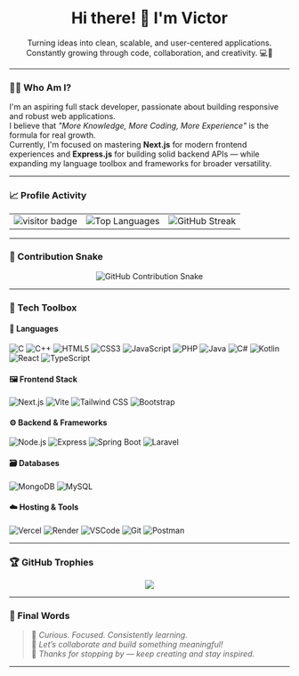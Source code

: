 <h1 align="center">Hi there! 👋 I'm Victor</h1>

<p align="center">
  Turning ideas into clean, scalable, and user-centered applications.<br/>
  Constantly growing through code, collaboration, and creativity. 💻🚀
</p>

---

### 🧑‍💻 Who Am I?

I'm an aspiring full stack developer, passionate about building responsive and robust web applications.  
I believe that _"More Knowledge, More Coding, More Experience"_ is the formula for real growth.  
Currently, I'm focused on mastering **Next.js** for modern frontend experiences and **Express.js** for building solid backend APIs — while expanding my language toolbox and frameworks for broader versatility.

---

### 📈 Profile Activity

<table align="center">
  <tr>
    <td align="center">
      <img src="https://komarev.com/ghpvc/?username=victorio222&label=Visitors&color=blue&style=flat-square" alt="visitor badge"/>
    </td>
    <td align="center">
      <img src="https://github-readme-stats.vercel.app/api/top-langs/?username=victorio222&layout=compact&theme=tokyonight" alt="Top Languages"/>
    </td>
    <td align="center">
      <img src="https://github-readme-streak-stats.herokuapp.com?user=victorio222&theme=tokyonight" alt="GitHub Streak"/>
    </td>
  </tr>
</table>

---

### 🐍 Contribution Snake

<p align="center">
  <img src="https://github.com/victorio222/victorio222/blob/output/github-contribution-grid-snake.svg" alt="GitHub Contribution Snake" />
  
</p>

---

### 🧰 Tech Toolbox

#### 🚀 Languages
![C](https://img.shields.io/badge/-C-111?style=flat-square&logo=c&logoColor=A8B9CC)
![C++](https://img.shields.io/badge/-C++-111?style=flat-square&logo=cpp&logoColor=00599C)
![HTML5](https://img.shields.io/badge/-HTML5-111?style=flat-square&logo=html5)
![CSS3](https://img.shields.io/badge/-CSS3-111?style=flat-square&logo=css3)
![JavaScript](https://img.shields.io/badge/-JavaScript-111?style=flat-square&logo=javascript)
![PHP](https://img.shields.io/badge/-PHP-111?style=flat-square&logo=php)
![Java](https://img.shields.io/badge/-Java-111?style=flat-square&logo=java)
![C#](https://img.shields.io/badge/-C%23-111?style=flat-square&logo=csharp&logoColor=white)
![Kotlin](https://img.shields.io/badge/-Kotlin-111?style=flat-square&logo=kotlin)
![React](https://img.shields.io/badge/-React-111?style=flat-square&logo=react)
![TypeScript](https://img.shields.io/badge/-TypeScript-111?style=flat-square&logo=typescript)

#### 🖼 Frontend Stack
![Next.js](https://img.shields.io/badge/-Next.js-111?style=flat-square&logo=next.js)
![Vite](https://img.shields.io/badge/-Vite-111?style=flat-square&logo=vite)
![Tailwind CSS](https://img.shields.io/badge/-Tailwind%20CSS-111?style=flat-square&logo=tailwind-css)
![Bootstrap](https://img.shields.io/badge/-Bootstrap-111?style=flat-square&logo=bootstrap)

#### ⚙️ Backend & Frameworks
![Node.js](https://img.shields.io/badge/-Node.js-111?style=flat-square&logo=node.js)
![Express](https://img.shields.io/badge/-Express-111?style=flat-square&logo=express)
![Spring Boot](https://img.shields.io/badge/-Spring%20Boot-111?style=flat-square&logo=spring-boot)
![Laravel](https://img.shields.io/badge/-Laravel-111?style=flat-square&logo=laravel)

#### 🗃 Databases
![MongoDB](https://img.shields.io/badge/-MongoDB-111?style=flat-square&logo=mongodb)
![MySQL](https://img.shields.io/badge/-MySQL-111?style=flat-square&logo=mysql)

#### ☁️ Hosting & Tools
![Vercel](https://img.shields.io/badge/-Vercel-111?style=flat-square&logo=vercel)
![Render](https://img.shields.io/badge/-Render-111?style=flat-square&logo=render)
![VSCode](https://img.shields.io/badge/-VSCode-111?style=flat-square&logo=visual-studio-code)
![Git](https://img.shields.io/badge/-Git-111?style=flat-square&logo=git)
![Postman](https://img.shields.io/badge/-Postman-111?style=flat-square&logo=postman)

---

### 🏆 GitHub Trophies

<p align="center">
  <img src="https://github-profile-trophy.vercel.app/?username=victorio222&theme=tokyonight&column=7" />
</p>

---

### 💬 Final Words

> 🌱 _Curious. Focused. Consistently learning._  
> 🤝 _Let’s collaborate and build something meaningful!_  
> 🙏 _Thanks for stopping by — keep creating and stay inspired._

---
